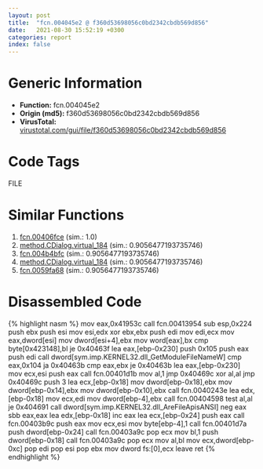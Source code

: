 ```yaml
---
layout: post
title:  "fcn.004045e2 @ f360d53698056c0bd2342cbdb569d856"
date:   2021-08-30 15:52:19 +0300
categories: report
index: false
---
```


# Generic Information
- **Function:** fcn.004045e2
- **Origin (md5):** f360d53698056c0bd2342cbdb569d856
- **VirusTotal:** [virustotal.com/gui/file/f360d53698056c0bd2342cbdb569d856][virustotal_ref]

# Code Tags
<span class="tag" id="FILE">FILE</span>


# Similar Functions

1. [fcn.00406fce][similar_1_ref] (sim.: 1.0)
2. [method.CDialog.virtual\_184][similar_2_ref] (sim.: 0.9056477193735746)
3. [fcn.004b4bfc][similar_3_ref] (sim.: 0.9056477193735746)
4. [method.CDialog.virtual\_184][similar_4_ref] (sim.: 0.9056477193735746)
5. [fcn.0059fa68][similar_5_ref] (sim.: 0.9056477193735746)


# Disassembled Code

{% highlight nasm %}
mov eax,0x41953c
call fcn.00413954
sub esp,0x224
push ebx
push esi
mov esi,edx
xor ebx,ebx
push edi
mov edi,ecx
mov eax,dword[esi]
mov dword[esi+4],ebx
mov word[eax],bx
cmp byte[0x423148],bl
je 0x40463f
lea eax,[ebp-0x230]
push 0x105
push eax
push edi
call dword[sym.imp.KERNEL32.dll_GetModuleFileNameW]
cmp eax,0x104
ja 0x40463b
cmp eax,ebx
je 0x40463b
lea eax,[ebp-0x230]
mov ecx,esi
push eax
call fcn.00401d1b
mov al,1
jmp 0x40469c
xor al,al
jmp 0x40469c
push 3
lea ecx,[ebp-0x18]
mov dword[ebp-0x18],ebx
mov dword[ebp-0x14],ebx
mov dword[ebp-0x10],ebx
call fcn.0040243e
lea edx,[ebp-0x18]
mov ecx,edi
mov dword[ebp-4],ebx
call fcn.00404598
test al,al
je 0x404691
call dword[sym.imp.KERNEL32.dll_AreFileApisANSI]
neg eax
sbb eax,eax
lea edx,[ebp-0x18]
inc eax
lea ecx,[ebp-0x24]
push eax
call fcn.00403b9c
push eax
mov ecx,esi
mov byte[ebp-4],1
call fcn.00401d7a
push dword[ebp-0x24]
call fcn.00403a9c
pop ecx
mov bl,1
push dword[ebp-0x18]
call fcn.00403a9c
pop ecx
mov al,bl
mov ecx,dword[ebp-0xc]
pop edi
pop esi
pop ebx
mov dword fs:[0],ecx
leave
ret
{% endhighlight %}


[similar_1_ref]: /report/fcn.00406fce@623952564c193310b2e5c9b0fe299d07
[similar_2_ref]: /report/method.CDialog.virtual_184@7453c96a6fbd42ec690b8deb53eafcba
[similar_3_ref]: /report/fcn.004b4bfc@3e981d1767f44f5fe2446a49ffe52f4e
[similar_4_ref]: /report/method.CDialog.virtual_184@3e981d1767f44f5fe2446a49ffe52f4e
[similar_5_ref]: /report/fcn.0059fa68@7453c96a6fbd42ec690b8deb53eafcba
[virustotal_ref]: https://www.virustotal.com/gui/file/f360d53698056c0bd2342cbdb569d856